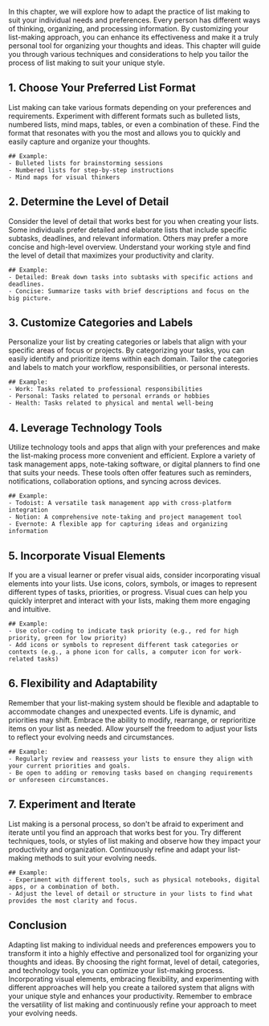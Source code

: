 
In this chapter, we will explore how to adapt the practice of list making to suit your individual needs and preferences. Every person has different ways of thinking, organizing, and processing information. By customizing your list-making approach, you can enhance its effectiveness and make it a truly personal tool for organizing your thoughts and ideas. This chapter will guide you through various techniques and considerations to help you tailor the process of list making to suit your unique style.

**1. Choose Your Preferred List Format**
----------------------------------------

List making can take various formats depending on your preferences and requirements. Experiment with different formats such as bulleted lists, numbered lists, mind maps, tables, or even a combination of these. Find the format that resonates with you the most and allows you to quickly and easily capture and organize your thoughts.

    ## Example:
    - Bulleted lists for brainstorming sessions
    - Numbered lists for step-by-step instructions
    - Mind maps for visual thinkers

**2. Determine the Level of Detail**
------------------------------------

Consider the level of detail that works best for you when creating your lists. Some individuals prefer detailed and elaborate lists that include specific subtasks, deadlines, and relevant information. Others may prefer a more concise and high-level overview. Understand your working style and find the level of detail that maximizes your productivity and clarity.

    ## Example:
    - Detailed: Break down tasks into subtasks with specific actions and deadlines.
    - Concise: Summarize tasks with brief descriptions and focus on the big picture.

**3. Customize Categories and Labels**
--------------------------------------

Personalize your list by creating categories or labels that align with your specific areas of focus or projects. By categorizing your tasks, you can easily identify and prioritize items within each domain. Tailor the categories and labels to match your workflow, responsibilities, or personal interests.

    ## Example:
    - Work: Tasks related to professional responsibilities
    - Personal: Tasks related to personal errands or hobbies
    - Health: Tasks related to physical and mental well-being

**4. Leverage Technology Tools**
--------------------------------

Utilize technology tools and apps that align with your preferences and make the list-making process more convenient and efficient. Explore a variety of task management apps, note-taking software, or digital planners to find one that suits your needs. These tools often offer features such as reminders, notifications, collaboration options, and syncing across devices.

    ## Example:
    - Todoist: A versatile task management app with cross-platform integration
    - Notion: A comprehensive note-taking and project management tool
    - Evernote: A flexible app for capturing ideas and organizing information

**5. Incorporate Visual Elements**
----------------------------------

If you are a visual learner or prefer visual aids, consider incorporating visual elements into your lists. Use icons, colors, symbols, or images to represent different types of tasks, priorities, or progress. Visual cues can help you quickly interpret and interact with your lists, making them more engaging and intuitive.

    ## Example:
    - Use color-coding to indicate task priority (e.g., red for high priority, green for low priority)
    - Add icons or symbols to represent different task categories or contexts (e.g., a phone icon for calls, a computer icon for work-related tasks)

**6. Flexibility and Adaptability**
-----------------------------------

Remember that your list-making system should be flexible and adaptable to accommodate changes and unexpected events. Life is dynamic, and priorities may shift. Embrace the ability to modify, rearrange, or reprioritize items on your list as needed. Allow yourself the freedom to adjust your lists to reflect your evolving needs and circumstances.

    ## Example:
    - Regularly review and reassess your lists to ensure they align with your current priorities and goals.
    - Be open to adding or removing tasks based on changing requirements or unforeseen circumstances.

**7. Experiment and Iterate**
-----------------------------

List making is a personal process, so don't be afraid to experiment and iterate until you find an approach that works best for you. Try different techniques, tools, or styles of list making and observe how they impact your productivity and organization. Continuously refine and adapt your list-making methods to suit your evolving needs.

    ## Example:
    - Experiment with different tools, such as physical notebooks, digital apps, or a combination of both.
    - Adjust the level of detail or structure in your lists to find what provides the most clarity and focus.

**Conclusion**
--------------

Adapting list making to individual needs and preferences empowers you to transform it into a highly effective and personalized tool for organizing your thoughts and ideas. By choosing the right format, level of detail, categories, and technology tools, you can optimize your list-making process. Incorporating visual elements, embracing flexibility, and experimenting with different approaches will help you create a tailored system that aligns with your unique style and enhances your productivity. Remember to embrace the versatility of list making and continuously refine your approach to meet your evolving needs.
